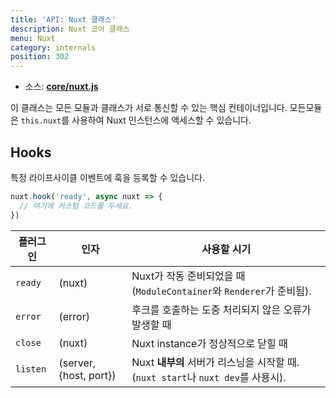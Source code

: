```yaml
---
title: 'API: Nuxt 클래스'
description: Nuxt 코어 클래스
menu: Nuxt
category: internals
position: 302
---
```


- 소스: **[core/nuxt.js](https://github.com/nuxt/nuxt.js/blob/dev/packages/core/src/nuxt.js)**

이 클래스는 모든 모듈과 클래스가 서로 통신할 수 있는 핵심 컨테이너입니다. 모든모듈은 `this.nuxt`를 사용하여 Nuxt 인스턴스에 액세스할 수 있습니다.

## Hooks

특정 라이프사이클 이벤트에 훅을 등록할 수 있습니다.

```js
nuxt.hook('ready', async nuxt => {
  // 여기에 커스텀 코드를 두세요.
})
```

| 플러그인 | 인자 | 사용할 시기 |
| --- | --- | --- |
| `ready` | (nuxt) | Nuxt가 작동 준비되었을 때 (`ModuleContainer`와 `Renderer`가 준비됨). |
| `error` | (error) | 후크를 호출하는 도중 처리되지 않은 오류가 발생할 때 |
| `close` | (nuxt) | Nuxt instance가 정상적으로 닫힐 때 |
| `listen` | (server, {host, port}) | Nuxt **내부의** 서버가 리스닝을 시작할 때. (`nuxt start`나 `nuxt dev`를 사용시). |
